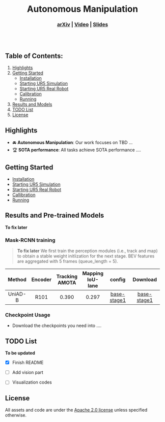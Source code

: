 <div align="center">  
 
# Autonomous Manipulation
</div>


<h3 align="center">
  <a href="#">arXiv</a> |
  <a href="#">Video</a> |
  <a href="#">Slides</a>
</h3>


<br><br>

## Table of Contents:
1. [Highlights](#high)
2. [Getting Started](#start)
   - [Installation](docs/INSTALL.md)
   - [Starting UR5 Simulation](docs/UR5Sim.md)
   - [Starting UR5 Real Robot](docs/UR5Real.md)
   - [Calibration](docs/Calibration.md)
   - [Running](docs/Running.md)
4. [Results and Models](#models)
5. [TODO List](#todos)
6. [License](#license)


## Highlights <a name="high"></a>

- :oncoming_automobile: **Autonomous Manipulation**: Our work focuses on TBD ... 
- :trophy: **SOTA performance**: All tasks achieve SOTA performance .... 



## Getting Started <a name="start"></a>
   - [Installation](docs/INSTALL.md)
   - [Starting UR5 Simulation](docs/UR5Sim.md)
   - [Starting UR5 Real Robot](docs/UR5Real.md)
   - [Callibration](docs/Callibration.md)
   - [Running](docs/Running.md)

## Results and Pre-trained Models <a name="models"></a>
**To fix later**

### Mask-RCNN training
> **To fix later** We first train the perception modules (i.e., track and map) to obtain a stable weight initlization for the next stage. BEV features are aggregated with 5 frames (queue_length = 5).

| Method | Encoder | Tracking<br>AMOTA | Mapping<br>IoU-lane | config | Download |
| :---: | :---: | :---: | :---: | :---:|:---:| 
| UniAD-B | R101 | 0.390 | 0.297 |  [base-stage1](projects/configs/stage1_track_map/base_track_map.py) | [base-stage1](https://github.com/OpenDriveLab/UniAD/releases/download/v1.0/uniad_base_track_map.pth) |


### Checkpoint Usage
* Download the checkpoints you need into ....



## TODO List <a name="todos"></a>
**To be updated**
- [x] Finish README
- [ ] Add vision part
- [ ] Visualization codes 


## License <a name="license"></a>

All assets and code are under the [Apache 2.0 license](./LICENSE) unless specified otherwise.

